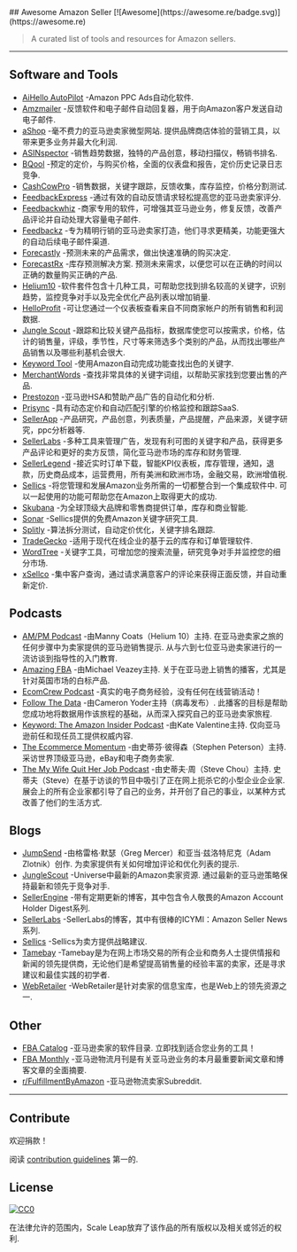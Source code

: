 <div class="github-widget" data-repo="ScaleLeap/awesome-amazon-seller"></div>
<script async src="https://pagead2.googlesyndication.com/pagead/js/adsbygoogle.js"></script><ins class="adsbygoogle" style="display:block" data-ad-client="ca-pub-6890694312814945" data-ad-slot="5473692530" data-ad-format="auto"  data-full-width-responsive="true"></ins><script>(adsbygoogle = window.adsbygoogle || []).push({});</script>
## Awesome Amazon Seller [![Awesome](https://awesome.re/badge.svg)](https://awesome.re)

> A curated list of tools and resources for Amazon sellers.



---

## Software and Tools

- [AiHello AutoPilot](https://www.aihello.com/) -Amazon PPC Ads自动化软件.
- [Amzmailer](https://amzmailer.com/) -反馈软件和电子邮件自动回复器，用于向Amazon客户发送自动电子邮件.
- [aShop](https://ashop.co)  -毫不费力的亚马逊卖家微型网站. 提供品牌商店体验的营销工具，以带来更多业务并最大化利润.
- [ASINspector](https://asinspector.com/) -销售趋势数据，独特的产品创意，移动扫描仪，畅销书排名.
- [BQool](https://www.bqool.com/) -预定的定价，与购买价格，全面的仪表盘和报告，定价历史记录日志竞争.
- [CashCowPro](https://www.cashcowpro.com/) -销售数据，关键字跟踪，反馈收集，库存监控，价格分割测试.
- [FeedbackExpress](https://www.feedbackexpress.com/) -通过有效的自动反馈请求轻松提高您的亚马逊卖家评分.
- [Feedbackwhiz](https://www.feedbackwhiz.com/) -商家专用的软件，可增强其亚马逊业务，修复反馈，改善产品评论并自动处理大容量电子邮件.
- [Feedbackz](https://www.feedbackz.com/) -专为精明行销的亚马逊卖家打造，他们寻求更精美，功能更强大的自动后续电子邮件渠道.
- [Forecastly](https://www.forecast.ly/) -预测未来的产品需求，做出快速准确的购买决定.
- [ForecastRx](https://www.forecastrx.com/)  -库存预测解决方案. 预测未来需求，以便您可以在正确的时间以正确的数量购买正确的产品.
- [Helium10](https://www.helium10.com/) -软件套件包含十几种工具，可帮助您找到排名较高的关键字，识别趋势，监控竞争对手以及完全优化产品列表以增加销量.
- [HelloProfit](https://helloprofit.com/) -可让您通过一个仪表板查看来自不同商家帐户的所有销售和利润数据.
- [Jungle Scout](https://www.junglescout.com/) -跟踪和比较关键产品指标，数据库使您可以按需求，价格，估计的销售量，评级，季节性，尺寸等来筛选多个类别的产品，从而找出哪些产品销售以及哪些利基机会很大.
- [Keyword Tool](https://keywordtool.io/amazon) -使用Amazon自动完成功能查找出色的关键字.
- [MerchantWords](https://www.merchantwords.com/) -查找非常具体的关键字词组，以帮助买家找到您要出售的产品.
- [Prestozon](https://prestozon.com/) -亚马逊HSA和赞助产品广告的自动化和分析.
- [Prisync](https://prisync.com/) -具有动态定价和自动匹配引擎的价格监控和跟踪SaaS.
- [SellerApp](https://www.sellerapp.com/) -产品研究，产品创意，列表质量，产品提醒，产品来源，关键字研究，ppc分析器等.
- [SellerLabs](https://www.sellerlabs.com/tools/) -多种工具来管理广告，发现有利可图的关键字和产品，获得更多产品评论和更好的卖方反馈，简化亚马逊市场的库存和财务管理.
- [SellerLegend](https://sellerlegend.com/) -接近实时订单下载，智能KPI仪表板，库存管理，通知，退款，历史商品成本，运营费用，所有美洲和欧洲市场，金融交易，欧洲增值税.
- [Sellics](https://sellics.com)  -将您管理和发展Amazon业务所需的一切都整合到一个集成软件中. 可以一起使用的功能可帮助您在Amazon上取得更大的成功.
- [Skubana](https://www.skubana.com/) -为全球顶级大品牌和零售商提供订单，库存和商业智能.
- [Sonar](http://sonar-tool.com/) -Sellics提供的免费Amazon关键字研究工具.
- [Splitly](https://splitly.com/) -算法拆分测试，自动定价优化，关键字排名跟踪.
- [TradeGecko](https://www.tradegecko.com/) -适用于现代在线企业的基于云的库存和订单管理软件.
- [WordTree](https://www.wordtree.io/) -关键字工具，可增加您的搜索流量，研究竞争对手并监控您的细分市场.
- [xSellco](https://www.xsellco.com/) -集中客户查询，通过请求满意客户的评论来获得正面反馈，并自动重新定价.

## Podcasts

- [AM/PM Podcast](https://www.ampmpodcast.com/)  -由Manny Coats（Helium 10）主持. 在亚马逊卖家之旅的任何步骤中为卖家提供的亚马逊销售提示. 从与六到七位亚马逊卖家进行的一流访谈到指导性的入门教育.
- [Amazing FBA](https://amazingfba.com/blog-podcast/)  -由Michael Veazey主持. 关于在亚马逊上销售的播客，尤其是针对英国市场的白标产品.
- [EcomCrew Podcast](https://www.ecomcrew.com/ecomcrew-podcast/) -真实的电子商务经验，没有任何在线营销活动！
- [Follow The Data](https://viral-launch.com/follow-the-data-amazon-fba-seller-podcast.html)  -由Cameron Yoder主持（病毒发布）. 此播客的目标是帮助您成功地将数据用作该旅程的基础，从而深入探究自己的亚马逊卖家旅程.
- [Keyword: The Amazon Insider Podcast](http://keywordpodcast.com/)  -由Kate Valentine主持. 仅向亚马逊前任和现任员工提供权威内容.
- [The Ecommerce Momentum](https://ecommercemomentum.com/)  -由史蒂芬·彼得森（Stephen Peterson）主持. 采访世界顶级亚马逊，eBay和电子商务卖家.
- [The My Wife Quit Her Job Podcast](https://mywifequitherjob.com/category/podcast/)  -由史蒂夫·周（Steve Chou）主持. 史蒂夫（Steve）在基于访谈的节目中吸引了正在网上扼杀它的小型企业企业家. 展会上的所有企业家都引导了自己的业务，并开创了自己的事业，以某种方式改善了他们的生活方式.

## Blogs

- [JumpSend](https://www.jumpsend.com/blog/)  -由格雷格·默瑟（Greg Mercer）和亚当·兹洛特尼克（Adam Zlotnik）创作. 为卖家提供有关如何增加评论和优化列表的提示.
- [JungleScout](https://www.junglescout.com/blog/)  -Universe中最新的Amazon卖家资源. 通过最新的亚马逊策略保持最新和领先于竞争对手.
- [SellerEngine](https://sellerengine.com/blog/) -带有定期更新的博客，其中包含令人敬畏的Amazon Account Holder Digest系列.
- [SellerLabs](https://www.sellerlabs.com/blog/) -SellerLabs的博客，其中有很棒的ICYMI：Amazon Seller News系列.
- [Sellics](https://sellics.com/blog) -Sellics为卖方提供战略建议.
- [Tamebay](https://tamebay.com/) -Tamebay是为在网上市场交易的所有企业和商务人士提供情报和新闻的领先提供商，无论他们是希望提高销售量的经验丰富的卖家，还是寻求建议和最佳实践的初学者.
- [WebRetailer](https://www.webretailer.com/) -WebRetailer是针对卖家的信息宝库，也是Web上的领先资源之一.

## Other

- [FBA Catalog](https://fbacatalog.com)  -亚马逊卖家的软件目录. 立即找到适合您业务的工具！
- [FBA Monthly](https://fbamonthly.com) -亚马逊物流月刊是有关亚马逊业务的本月最重要新闻文章和博客文章的全面摘要.
- [r/FulfillmentByAmazon](https://www.reddit.com/r/FulfillmentByAmazon/) -亚马逊物流卖家Subreddit.

---

## Contribute

欢迎捐款！

阅读 [contribution guidelines](https://github.com/ScaleLeap/awesome-amazon-seller/blob/master/contributing.md) 第一的.

## License

[![CC0](https://mirrors.creativecommons.org/presskit/buttons/88x31/svg/cc-zero.svg)](http://creativecommons.org/publicdomain/zero/1.0)

在法律允许的范围内，Scale Leap放弃了该作品的所有版权以及相关或邻近的权利.
